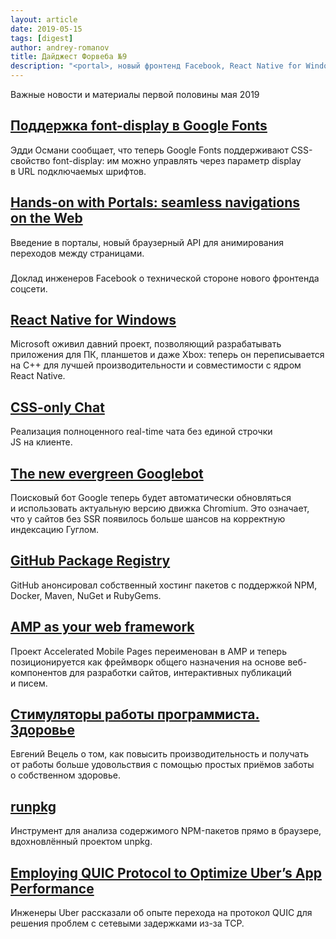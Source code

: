 ```yaml
---
layout: article
date: 2019-05-15
tags: [digest]
author: andrey-romanov
title: Дайджест Форвеба №9
description: "<portal>, новый фронтенд Facebook, React Native for Windows, font-display в Google Fonts, real-time чат на CSS, вечнозелёный Googlebot, GitHub Package Registry, runpkg, новое позиционирование AMP, протокол QUIC в Uber"
---
```

<p class="paragraph--lead">Важные новости и материалы первой половины мая 2019</p>

## [Поддержка font-display в Google Fonts](https://twitter.com/addyosmani/status/1128548064287952896)

<p>Эдди Османи сообщает, что теперь Google Fonts поддерживают CSS-свойство font-display: им можно управлять через параметр display в URL подключаемых шрифтов.</p>

## [Hands-on with Portals: seamless navigations on the Web](https://web.dev/hands-on-portals/)

<p>Введение в порталы, новый браузерный API для анимирования переходов между страницами.</p>


<h3 class="heading heading--2"><a target="_blank" rel="noopener noreferrer" href=""></a></h3>
<p>Доклад инженеров Facebook о технической стороне нового фронтенда соцсети.</p>

## [React Native for Windows](https://github.com/microsoft/react-native-windows)

<p>Microsoft оживил давний проект, позволяющий разрабатывать приложения для ПК, планшетов и даже Xbox: теперь он переписывается на C++ для лучшей производительности и совместимости с ядром React Native.</p>

## [CSS-only Chat](https://github.com/kkuchta/css-only-chat)

<p>Реализация полноценного real-time чата без единой строчки JS на клиенте.</p>

## [The new evergreen Googlebot](https://webmasters.googleblog.com/2019/05/the-new-evergreen-googlebot.html)

<p>Поисковый бот Google теперь будет автоматически обновляться и использовать актуальную версию движка Chromium. Это означает, что у сайтов без SSR появилось больше шансов на корректную индексацию Гуглом.</p>

## [GitHub Package Registry](https://github.com/features/package-registry)

<p>GitHub анонсировал собственный хостинг пакетов с поддержкой NPM, Docker, Maven, NuGet и RubyGems.</p>

## [AMP as your web framework](https://blog.amp.dev/2019/05/01/amp-as-your-web-framework/)

<p>Проект Accelerated Mobile Pages переименован в AMP и теперь позиционируется как фреймворк общего назначения на основе веб-компонентов для разработки сайтов, интерактивных публикаций и писем.</p>

## [Стимуляторы работы программиста. Здоровье](http://blog.csssr.ru/2019/05/07/work-stronger)

<p>Евгений Вецель о том, как повысить производительность и получать от работы больше удовольствия с помощью простых приёмов заботы о собственном здоровье.</p>

## [runpkg](https://runpkg.com/)

<p>Инструмент для анализа содержимого NPM-пакетов прямо в браузере, вдохновлённый проектом unpkg.</p>

## [Employing QUIC Protocol to Optimize Uber’s App Performance](https://eng.uber.com/employing-quic-protocol/)

<p>Инженеры Uber рассказали об опыте перехода на протокол QUIC для решения проблем с сетевыми задержками из-за TCP.</p>
